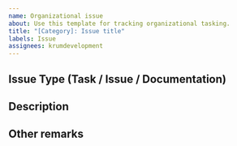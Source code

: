 ```yaml
---
name: Organizational issue
about: Use this template for tracking organizational tasking.
title: "[Category]: Issue title"
labels: Issue
assignees: krumdevelopment
---
```


## Issue Type (Task / Issue / Documentation)



## Description



## Other remarks


